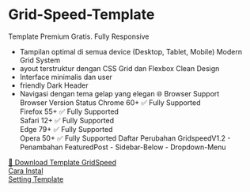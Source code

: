 # Grid-Speed-Template  
Template Premium Gratis. Fully Responsive  
- Tampilan optimal di semua device (Desktop, Tablet, Mobile)  Modern Grid System
- ayout terstruktur dengan CSS Grid dan Flexbox  Clean Design
- Interface minimalis dan user
- friendly  Dark Header
- Navigasi dengan tema gelap yang elegan  🌐 Browser Support  
  Browser	Version	Status
Chrome	60+	✅ Fully Supported  
Firefox	55+	✅ Fully Supported  
Safari	12+	✅ Fully Supported  
Edge	79+	✅ Fully Supported  
Opera	50+	✅ Fully Supported
Daftar Perubahan GridspeedV1.2    - Penambahan FeaturedPost    - Sidebar-Below    - Dropdown-Menu  
  
[🔄 Download Template GridSpeed](https://github.com/Sutrisnot/Grid-Speed-Template/archive/refs/heads/main.zip)  
[Cara Instal](#)  
[Setting Template](#)  
